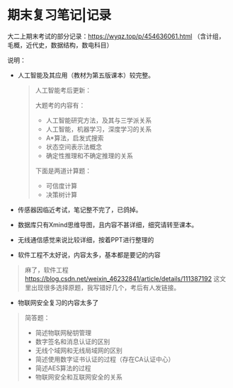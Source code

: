 # 期末复习笔记|记录

大二上期末考试的部分记录：https://wyqz.top/p/454636061.html （含计组，毛概，近代史，数据结构，数电科目）

说明：

- 人工智能及其应用（教材为第五版课本）较完整。

  > 人工智能考后更新：
  >
  > 大题考的内容有：
  >
  > - 人工智能研究方法，及其与三学派关系
  > - 人工智能，机器学习，深度学习的关系
  > - A*算法，启发式搜索
  > - 状态空间表示法概念
  > - 确定性推理和不确定推理的关系
  >
  > 下面是两道计算题：
  >
  > - 可信度计算
  > - 决策树计算

- 传感器因临近考试，笔记整不完了，已鸽掉。

- 数据库只有Xmind思维导图，且内容不甚详细，细究请转至课本。

- 无线通信感觉来说比较详细，按着PPT进行整理的

- 软件工程不太好说，内容太多，基本都是要记的内容

> 麻了，软件工程 https://blog.csdn.net/weixin_46232841/article/details/111387192 这文里出现很多选择原题，我写错好几个，考后有人发链接。

- 物联网安全复习的内容太多了

> 简答题：
>
> - 简述物联网秘钥管理
> - 数字签名和消息认证的区别
> - 无线个域网和无线局域网的区别
> - 简述使用数字证书认证的过程（存在CA认证中心）
> - 简述AES算法的过程
> - 物联网安全和互联网安全的关系